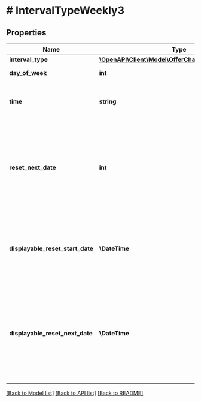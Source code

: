 # # IntervalTypeWeekly3

## Properties

Name | Type | Description | Notes
------------ | ------------- | ------------- | -------------
**interval_type** | [**\OpenAPI\Client\Model\OfferChainIntervalTypeWeekly**](OfferChainIntervalTypeWeekly.md) |  | [optional]
**day_of_week** | **int** | Day of the week when the offer chain is reset, where &#x60;1&#x60; is Monday and &#x60;7&#x60; is Sunday. | [optional]
**time** | **string** | The time when the offer chain is reset in the specified time zone (rounding to hours). &lt;br&gt;&lt;br&gt; For example, the reset time is set to 01:00 for the Kuala Lumpur time zone (GMT+8), the value of the &#x60;time&#x60; parameter is &#x60;01:00:00+08:00&#x60;. | [optional]
**reset_next_date** | **int** | The calculated date and time when the offer chain will be reset next time, in &lt;a href&#x3D;\&quot;https://en.wikipedia.org/wiki/Unix_time\&quot; target&#x3D;\&quot;_blank\&quot;&gt;Unix Timestamp&lt;/a&gt; format. &lt;br&gt;&lt;br&gt; For example, the monthly offer chain reset starts on March 1, 2024, at 01:00 Kuala Lumpur time (GMT+8). The following reset occurs on April 1, 2024 at 01:00 Kuala Lumpur time (GMT+8), which corresponds to March 31, 2024 17:00 GMT+0 or &#x60;1711904400000&#x60; in the Unix Timestamp format. &lt;br&gt;&lt;br&gt; Example: &#x60;1711904400000&#x60; | [optional]
**displayable_reset_start_date** | **\DateTime** | The date and time of the first reset of the offer chain. &lt;br&gt;&lt;br&gt; For example, the first reset scheduled for March 1, 2024, at 01:00 Kuala Lumpur time corresponds to &#x60;2024-03-01T01:00:00+08:00&#x60; in the &lt;a href&#x3D;\&quot;https://en.wikipedia.org/wiki/ISO_8601\&quot; target&#x3D;\&quot;_blank\&quot;&gt;ISO 8601&lt;/a&gt; format. &lt;br&gt;&lt;br&gt; Example: &#x60;2024-03-01T01:00:00+08:00&#x60; | [optional]
**displayable_reset_next_date** | **\DateTime** | The calculated date and time when the offer chain will be reset next time per &lt;a href&#x3D;\&quot;https://en.wikipedia.org/wiki/ISO_8601\&quot; target&#x3D;\&quot;_blank\&quot;&gt;ISO 8601&lt;/a&gt; format. &lt;br&gt;&lt;br&gt; For example, the monthly offer chain reset starts on March 1, 2024, at 01:00 Kuala Lumpur time. The following reset occurs on April 1, 2024 at 01:00 Kuala Lumpur time, which equals &#x60;2024-04-01T01:00:00+08:00&#x60; in the &lt;a href&#x3D;\&quot;https://en.wikipedia.org/wiki/ISO_8601\&quot; target&#x3D;\&quot;_blank\&quot;&gt;ISO 8601&lt;/a&gt; format. &lt;br&gt;&lt;br&gt; Example: &#x60;2024-04-01T01:00:00+08:00&#x60; | [optional]

[[Back to Model list]](../../README.md#models) [[Back to API list]](../../README.md#endpoints) [[Back to README]](../../README.md)
